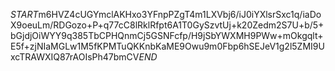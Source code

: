 $START$m6HVZ4cUGYmclAKHxo3YFnpPZgT4m1LXVbj6/iJ0iYXlsrSxc1q/iaDoX9oeuLm/RDGozo+P+q77cC8lRklRfpt6A1T0GySzvtUj+k20Zedm2S7U+b/5+bGjdjOiWYY9q385TbCPHQnmCj5GSNFcfp/H9jSbYWXMH9PWw+mOkgqlt+E5f+zjNIaMGLw1M5fKPMTuQKKnbKaME9Owu9m0Fbp6hSEJeV1g2l5ZMI9UxcTRAWXIQ87rAOIsPh47bmCV$END$